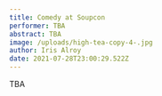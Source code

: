 ```yaml
---
title: Comedy at Soupcon
performer: TBA
abstract: TBA
image: /uploads/high-tea-copy-4-.jpg
author: Iris Alroy
date: 2021-07-28T23:00:29.522Z
---
```

TBA